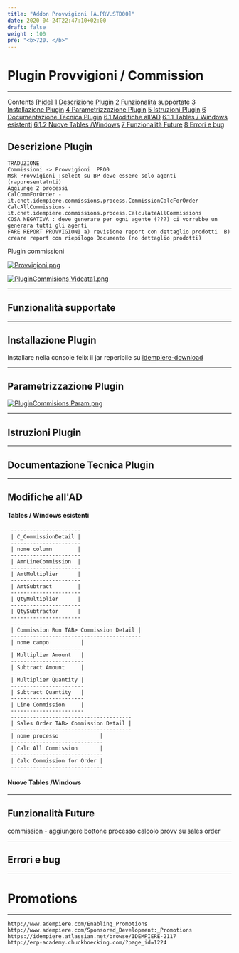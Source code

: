 ```yaml
---
title: "Addon Provvigioni [A.PRV.STD00]"
date: 2020-04-24T22:47:10+02:00
draft: false
weight : 100
pre: "<b>720. </b>"
---
```

# Plugin Provvigioni / Commission

---


Contents  [[hide](http://192.168.178.102/index.php/Plugin_Provvigioni_/_Commission#)]   [1 Descrizione Plugin](http://192.168.178.102/index.php/Plugin_Provvigioni_/_Commission#Descrizione_Plugin) [2 Funzionalità supportate](http://192.168.178.102/index.php/Plugin_Provvigioni_/_Commission#Funzionalit.C3.A0_supportate) [3 Installazione Plugin](http://192.168.178.102/index.php/Plugin_Provvigioni_/_Commission#Installazione_Plugin) [4 Parametrizzazione Plugin](http://192.168.178.102/index.php/Plugin_Provvigioni_/_Commission#Parametrizzazione_Plugin) [5 Istruzioni Plugin](http://192.168.178.102/index.php/Plugin_Provvigioni_/_Commission#Istruzioni_Plugin) [6 Documentazione Tecnica Plugin](http://192.168.178.102/index.php/Plugin_Provvigioni_/_Commission#Documentazione_Tecnica_Plugin)  [6.1 Modifiche all'AD](http://192.168.178.102/index.php/Plugin_Provvigioni_/_Commission#Modifiche_all.27AD)  [6.1.1 Tables / Windows esistenti](http://192.168.178.102/index.php/Plugin_Provvigioni_/_Commission#Tables_.2F_Windows_esistenti) [6.1.2 Nuove Tables /Windows](http://192.168.178.102/index.php/Plugin_Provvigioni_/_Commission#Nuove_Tables_.2FWindows)     [7 Funzionalità Future](http://192.168.178.102/index.php/Plugin_Provvigioni_/_Commission#Funzionalit.C3.A0_Future) [8 Errori e bug](http://192.168.178.102/index.php/Plugin_Provvigioni_/_Commission#Errori_e_bug)  



## Descrizione Plugin

```
TRADUZIONE 
Commissioni -> Provvigioni  PRO0
Msk Provvigioni :select su BP deve essere solo agenti (rappresentatnti)
Aggiunge 2 processi
CalCommForOrder - it.cnet.idempiere.commissions.process.CommissionCalcForOrder
CalcAllCommissions - it.cnet.idempiere.commissions.process.CalculateAllCommissions
COSA NEGATIVA : deve generare per ogni agente (???) ci vorrebbe un generara tutti gli agenti
FARE REPORT PROVVIGIONI a) revisione report con dettaglio prodotti  B) creare report con riepilogo Documento (no dettaglio prodotti)
```


 Plugin commissioni


 [![Provvigioni.png](http://192.168.178.102/images/a/a3/Provvigioni.png)](http://192.168.178.102/index.php/File:Provvigioni.png)

[![PluginCommisions Videata1.png](http://192.168.178.102/images/thumb/5/5d/PluginCommisions_Videata1.png/600px-PluginCommisions_Videata1.png)](http://192.168.178.102/index.php/File:PluginCommisions_Videata1.png)

---

## Funzionalità supportate

---

## Installazione Plugin

Installare nella console felix il jar reperibile su [idempiere-download](https://bitbucket.org/consulnet/idempiere-download)

---

## Parametrizzazione Plugin

[![PluginCommisions Param.png](http://192.168.178.102/images/thumb/2/29/PluginCommisions_Param.png/600px-PluginCommisions_Param.png)](http://192.168.178.102/index.php/File:PluginCommisions_Param.png)

---

## Istruzioni Plugin

---

## Documentazione Tecnica Plugin

---

## Modifiche all'AD

#### Tables / Windows esistenti

```
 ----------------------
 | C_CommissionDetail |
 ----------------------
 | nome column        | 
 ----------------------
 | AmnLineCommission  | 
 ----------------------
 | AmtMultiplier      | 
 ----------------------
 | AmtSubtract        |
 ----------------------
 | QtyMultiplier      |
 ----------------------
 | QtySubtractor      |  
 ----------------------
 -----------------------------------------
 | Commission Run TAB> Commission Detail |
 -----------------------------------------
 | nome campo          | 
 -----------------------
 | Multiplier Amount   | 
 -----------------------
 | Subtract Amount     | 
 -----------------------
 | Multiplier Quantity | 
 -----------------------
 | Subtract Quantity   | 
 -----------------------
 | Line Commission     | 
 -----------------------
 --------------------------------------
 | Sales Order TAB> Commission Detail |
 --------------------------------------
 | nome processo             | 
 -----------------------------
 | Calc All Commission       | 
 -----------------------------
 | Calc Commission for Order | 
 -----------------------------
```

#### Nuove Tables /Windows

---

## Funzionalità Future

commission - aggiungere bottone processo calcolo provv su sales order

---

## Errori e bug 

---


 

# Promotions

---

```
http://www.adempiere.com/Enabling_Promotions
http://www.adempiere.com/Sponsored_Development:_Promotions
https://idempiere.atlassian.net/browse/IDEMPIERE-2117
http://erp-academy.chuckboecking.com/?page_id=1224
```


